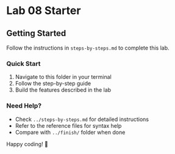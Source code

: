 # Lab 08 Starter

## Getting Started

Follow the instructions in `steps-by-steps.md` to complete this lab.

### Quick Start

1. Navigate to this folder in your terminal
2. Follow the step-by-step guide
3. Build the features described in the lab

### Need Help?

- Check `../steps-by-steps.md` for detailed instructions
- Refer to the reference files for syntax help
- Compare with `../finish/` folder when done

Happy coding! 🚀
